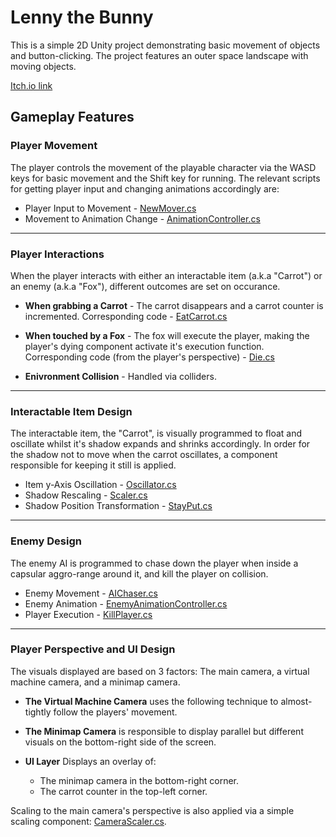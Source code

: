 # Lenny the Bunny
This is a simple 2D Unity project demonstrating basic movement of objects and button-clicking. 
The project features an outer space landscape with moving objects.

[Itch.io link](https://shutafimpro.itch.io/lenny-the-bunny)

## Gameplay Features

### Player Movement 
The player controls the movement of the playable character via the WASD keys for basic movement and the Shift key for running.
The relevant scripts for getting player input and changing animations accordingly are:

- Player Input to Movement - [NewMover.cs](https://github.com/Nikita-Barak/Lenny-the-Bunny/blob/main/Assets/Scripts/AnimationController.cs)
- Movement to Animation Change - [AnimationController.cs](https://github.com/Nikita-Barak/Lenny-the-Bunny/blob/main/Assets/Scripts/AnimationController.cs)

---

### Player Interactions
When the player interacts with either an interactable item (a.k.a "Carrot") or an enemy (a.k.a "Fox"), different outcomes are set on occurance.

- **When grabbing a Carrot** - The carrot disappears and a carrot counter is incremented.
  Corresponding code - [EatCarrot.cs](https://github.com/Nikita-Barak/Lenny-the-Bunny/blob/main/Assets/Scripts/EatCarrot.cs)

- **When touched by a Fox** - The fox will execute the player, making the player's dying component activate it's execution function.
  Corresponding code (from the player's perspective) - [Die.cs](https://github.com/Nikita-Barak/Lenny-the-Bunny/blob/main/Assets/Scripts/Die.cs)

- **Enivronment Collision** - Handled via colliders.

---

### Interactable Item Design
The interactable item, the "Carrot", is visually programmed to float and oscillate whilst it's shadow expands and shrinks accordingly.
In order for the shadow not to move when the carrot oscillates, a component responsible for keeping it still is applied.

- Item y-Axis Oscillation - [Oscillator.cs](https://github.com/Nikita-Barak/Lenny-the-Bunny/blob/main/Assets/Scripts/Oscillator.cs)
- Shadow Rescaling - [Scaler.cs](https://github.com/Nikita-Barak/Lenny-the-Bunny/blob/main/Assets/Scripts/Scaler.cs)
- Shadow Position Transformation - [StayPut.cs](https://github.com/Nikita-Barak/Lenny-the-Bunny/blob/main/Assets/Scripts/StayPut.cs)

---

### Enemy Design
The enemy AI is programmed to chase down the player when inside a capsular aggro-range around it, and kill the player on collision.

- Enemy Movement - [AIChaser.cs](https://github.com/Nikita-Barak/Lenny-the-Bunny/blob/main/Assets/Scripts/AIChaser.cs)
- Enemy Animation - [EnemyAnimationController.cs](https://github.com/Nikita-Barak/Lenny-the-Bunny/blob/main/Assets/Scripts/EnemyAnimationController.cs)
- Player Execution - [KillPlayer.cs](https://github.com/Nikita-Barak/Lenny-the-Bunny/blob/main/Assets/Scripts/KillPlayer.cs)

---

### Player Perspective and UI Design
The visuals displayed are based on 3 factors: The main camera, a virtual machine camera, and a minimap camera.

- **The Virtual Machine Camera** uses the following technique to almost-tightly follow the players' movement.
  
- **The Minimap Camera** is responsible to display parallel but different visuals on the bottom-right side of the screen.
  
- **UI Layer** Displays an overlay of:
  - The minimap camera in the bottom-right corner.
  - The carrot counter in the top-left corner.
 
Scaling to the main camera's perspective is also applied via a simple scaling component: [CameraScaler.cs](https://github.com/Nikita-Barak/Lenny-the-Bunny/blob/main/Assets/Scripts/CameraScaler.cs).
